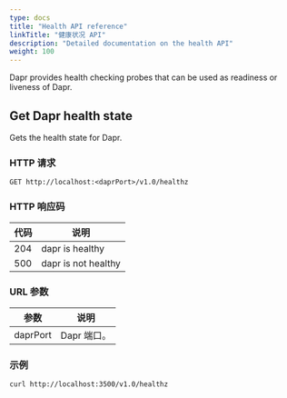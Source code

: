 ```yaml
---
type: docs
title: "Health API reference"
linkTitle: "健康状况 API"
description: "Detailed documentation on the health API"
weight: 100
---
```


Dapr provides health checking probes that can be used as readiness or liveness of Dapr.

## Get Dapr health state

Gets the health state for Dapr.

### HTTP 请求

```http
GET http://localhost:<daprPort>/v1.0/healthz
```

### HTTP 响应码

| 代码  | 说明                  |
| --- | ------------------- |
| 204 | dapr is healthy     |
| 500 | dapr is not healthy |

### URL 参数

| 参数       | 说明       |
| -------- | -------- |
| daprPort | Dapr 端口。 |

### 示例

```shell
curl http://localhost:3500/v1.0/healthz
```

